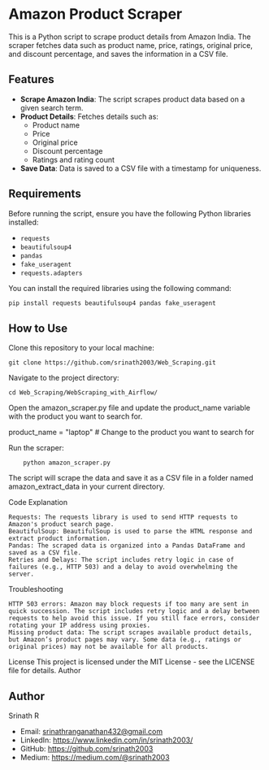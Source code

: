 # Amazon Product Scraper

This is a Python script to scrape product details from Amazon India. The scraper fetches data such as product name, price, ratings, original price, and discount percentage, and saves the information in a CSV file.

## Features

- **Scrape Amazon India**: The script scrapes product data based on a given search term.
- **Product Details**: Fetches details such as:
  - Product name
  - Price
  - Original price
  - Discount percentage
  - Ratings and rating count
- **Save Data**: Data is saved to a CSV file with a timestamp for uniqueness.

## Requirements

Before running the script, ensure you have the following Python libraries installed:

- `requests`
- `beautifulsoup4`
- `pandas`
- `fake_useragent`
- `requests.adapters`

You can install the required libraries using the following command:

```bash
pip install requests beautifulsoup4 pandas fake_useragent
```
## How to Use

   Clone this repository to your local machine:
```
git clone https://github.com/srinath2003/Web_Scraping.git
```
Navigate to the project directory:
```
cd Web_Scraping/WebScraping_with_Airflow/
```
Open the amazon_scraper.py file and update the product_name variable with the product you want to search for.

product_name = "laptop"  # Change to the product you want to search for

Run the scraper:
```
    python amazon_scraper.py
```
   The script will scrape the data and save it as a CSV file in a folder named amazon_extract_data in your current directory.

Code Explanation

    Requests: The requests library is used to send HTTP requests to Amazon's product search page.
    BeautifulSoup: BeautifulSoup is used to parse the HTML response and extract product information.
    Pandas: The scraped data is organized into a Pandas DataFrame and saved as a CSV file.
    Retries and Delays: The script includes retry logic in case of failures (e.g., HTTP 503) and a delay to avoid overwhelming the server.

Troubleshooting

    HTTP 503 errors: Amazon may block requests if too many are sent in quick succession. The script includes retry logic and a delay between requests to help avoid this issue. If you still face errors, consider rotating your IP address using proxies.
    Missing product data: The script scrapes available product details, but Amazon’s product pages may vary. Some data (e.g., ratings or original prices) may not be available for all products.

License
This project is licensed under the MIT License - see the LICENSE file for details.
Author
## Author
Srinath R
- Email: srinathranganathan432@gmail.com
- LinkedIn: https://www.linkedin.com/in/srinath2003/
- GitHub: https://github.com/srinath2003
- Medium: https://medium.com/@srinath2003
